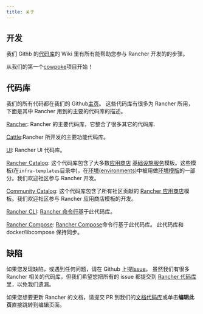 ```yaml
---
title: 关于
---
```


## 开发

我们 Githb 的[代码库](https://github.com/rancher/rancher)的 Wiki 里有所有能帮助您参与 Rancher 开发的的步骤。

从我们的第一个[cowpoke](https://github.com/rancher/rancher/wiki/Cowpoke-1:-Getting-Started-with-Rancher)项目开始！

## 代码库

我们的所有代码都在我们的 Github[主页](https://github.com/rancher)。 这些代码库有很多为 Rancher 所用，下面是其中 Rancher 用到的主要的代码库的描述。

[Rancher](https://github.com/rancher/rancher): Rancher 的主要代码库，它整合了很多其它的代码库.

[Cattle](https://github.com/rancher/cattle):Rancher 所开发的主要功能代码库。

[UI](https://github.com/rancher/ui): Rancher UI 代码库。

[Rancher Catalog](https://github.com/rancher/rancher-catalog): 这个代码库包含了大多数[应用商店](/docs/rancher1/configurations/catalog/_index) [基础设施服务](/docs/rancher1/rancher-service/_index)模板。这些模板(在`infra-templates`目录中)，在[环境(environments)](/docs/rancher1/configurations/environments/_index)中被用做[环境模版](/docs/rancher1/configurations/environments/_index)的一部分。我们欢迎社区参与 Rancher 开发。

[Community Catalog](https://github.com/rancher/community-catalog): 这个代码库包含了所有社区贡献的 [Rancher 应用商店](/docs/rancher1/configurations/catalog/_index)模板。我们欢迎社区参与 Rancher 应用商店模板的开发。

[Rancher CLI](https://github.com/rancher/cli): [Rancher 命令行](/docs/rancher2/cli/_index)基于此代码库。

[Rancher Compose](https://github.com/rancher/rancher-compose): [Rancher Compose](/docs/rancher1/infrastructure/cattle/rancher-compose/_index)命令行基于此代码库。 此代码库和 docker/libcompose 保持同步。

## 缺陷

如果您发现缺陷，或遇到任何问题，请在 Github 上提[Issue](https://github.com/rancher/rancher/issues/new)。 虽然我们有很多 Rancher 相关的代码库，但我们希望您把所有的 issue 都提交到 [Rancher 代码库](https://github.com/rancher/rancher)里，以免我们遗漏。

如果您想要更新 Rancher 的文档，请提交 PR 到我们的[文档代码库](https://github.com/loganhz/loganhz.github.io)或单击**编辑此页**直接跳转到编辑页面。
